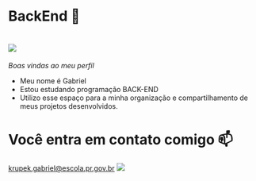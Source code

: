 # BackEnd 💙
# ![](https://img.comunidades.net/col/colegiodompedropitanga/BRASAOAZUL.png)
_Boas vindas ao meu perfil_ 
- Meu nome é Gabriel 
- Estou estudando programação BACK-END 
- Utilizo esse espaço para a minha organização e compartilhamento de meus projetos desenvolvidos.
# Você entra em contato comigo 📫
krupek.gabriel@escola.pr.gov.br
![](https://media1.tenor.com/m/qzc9bkg5RNcAAAAC/but-why-tho.gif)
